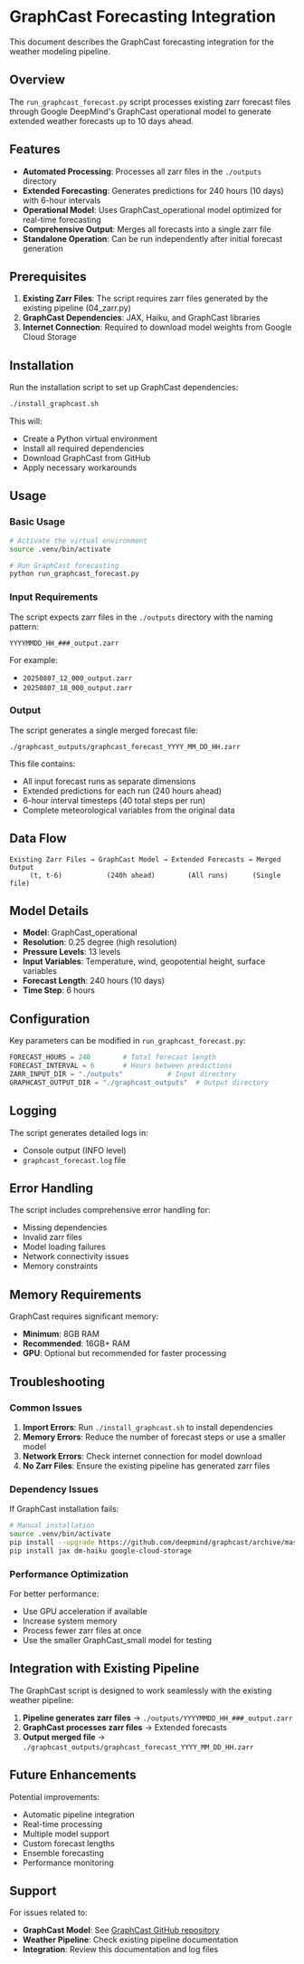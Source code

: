 # GraphCast Forecasting Integration

This document describes the GraphCast forecasting integration for the weather modeling pipeline.

## Overview

The `run_graphcast_forecast.py` script processes existing zarr forecast files through Google DeepMind's GraphCast operational model to generate extended weather forecasts up to 10 days ahead.

## Features

- **Automated Processing**: Processes all zarr files in the `./outputs` directory
- **Extended Forecasting**: Generates predictions for 240 hours (10 days) with 6-hour intervals
- **Operational Model**: Uses GraphCast_operational model optimized for real-time forecasting
- **Comprehensive Output**: Merges all forecasts into a single zarr file
- **Standalone Operation**: Can be run independently after initial forecast generation

## Prerequisites

1. **Existing Zarr Files**: The script requires zarr files generated by the existing pipeline (04_zarr.py)
2. **GraphCast Dependencies**: JAX, Haiku, and GraphCast libraries
3. **Internet Connection**: Required to download model weights from Google Cloud Storage

## Installation

Run the installation script to set up GraphCast dependencies:

```bash
./install_graphcast.sh
```

This will:
- Create a Python virtual environment
- Install all required dependencies
- Download GraphCast from GitHub
- Apply necessary workarounds

## Usage

### Basic Usage

```bash
# Activate the virtual environment
source .venv/bin/activate

# Run GraphCast forecasting
python run_graphcast_forecast.py
```

### Input Requirements

The script expects zarr files in the `./outputs` directory with the naming pattern:
```
YYYYMMDD_HH_###_output.zarr
```

For example:
- `20250807_12_000_output.zarr`
- `20250807_18_000_output.zarr`

### Output

The script generates a single merged forecast file:
```
./graphcast_outputs/graphcast_forecast_YYYY_MM_DD_HH.zarr
```

This file contains:
- All input forecast runs as separate dimensions
- Extended predictions for each run (240 hours ahead)
- 6-hour interval timesteps (40 total steps per run)
- Complete meteorological variables from the original data

## Data Flow

```
Existing Zarr Files → GraphCast Model → Extended Forecasts → Merged Output
     (t, t-6)           (240h ahead)        (All runs)      (Single file)
```

## Model Details

- **Model**: GraphCast_operational
- **Resolution**: 0.25 degree (high resolution)
- **Pressure Levels**: 13 levels
- **Input Variables**: Temperature, wind, geopotential height, surface variables
- **Forecast Length**: 240 hours (10 days)
- **Time Step**: 6 hours

## Configuration

Key parameters can be modified in `run_graphcast_forecast.py`:

```python
FORECAST_HOURS = 240        # Total forecast length
FORECAST_INTERVAL = 6       # Hours between predictions
ZARR_INPUT_DIR = "./outputs"           # Input directory
GRAPHCAST_OUTPUT_DIR = "./graphcast_outputs"  # Output directory
```

## Logging

The script generates detailed logs in:
- Console output (INFO level)
- `graphcast_forecast.log` file

## Error Handling

The script includes comprehensive error handling for:
- Missing dependencies
- Invalid zarr files
- Model loading failures
- Network connectivity issues
- Memory constraints

## Memory Requirements

GraphCast requires significant memory:
- **Minimum**: 8GB RAM
- **Recommended**: 16GB+ RAM
- **GPU**: Optional but recommended for faster processing

## Troubleshooting

### Common Issues

1. **Import Errors**: Run `./install_graphcast.sh` to install dependencies
2. **Memory Errors**: Reduce the number of forecast steps or use a smaller model
3. **Network Errors**: Check internet connection for model download
4. **No Zarr Files**: Ensure the existing pipeline has generated zarr files

### Dependency Issues

If GraphCast installation fails:

```bash
# Manual installation
source .venv/bin/activate
pip install --upgrade https://github.com/deepmind/graphcast/archive/master.zip
pip install jax dm-haiku google-cloud-storage
```

### Performance Optimization

For better performance:
- Use GPU acceleration if available
- Increase system memory
- Process fewer zarr files at once
- Use the smaller GraphCast_small model for testing

## Integration with Existing Pipeline

The GraphCast script is designed to work seamlessly with the existing weather pipeline:

1. **Pipeline generates zarr files** → `./outputs/YYYYMMDD_HH_###_output.zarr`
2. **GraphCast processes zarr files** → Extended forecasts
3. **Output merged file** → `./graphcast_outputs/graphcast_forecast_YYYY_MM_DD_HH.zarr`

## Future Enhancements

Potential improvements:
- Automatic pipeline integration
- Real-time processing
- Multiple model support
- Custom forecast lengths
- Ensemble forecasting
- Performance monitoring

## Support

For issues related to:
- **GraphCast Model**: See [GraphCast GitHub repository](https://github.com/google-deepmind/graphcast)
- **Weather Pipeline**: Check existing pipeline documentation
- **Integration**: Review this documentation and log files
